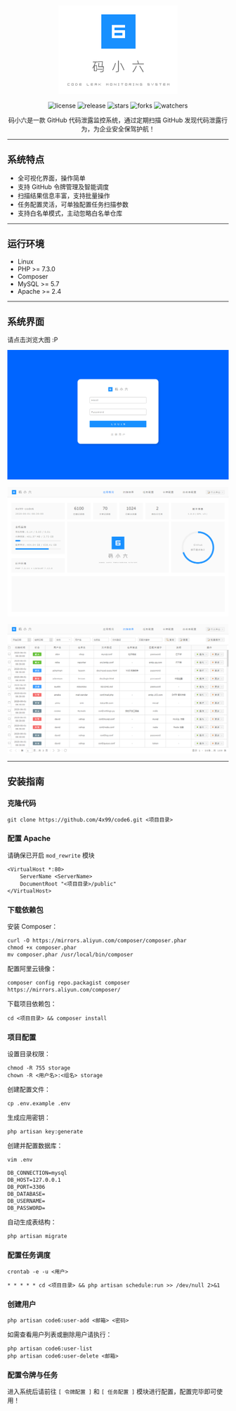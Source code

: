 <div align="center">

![码小六](https://raw.githubusercontent.com/4x99/snapshot/master/code6/logo.png)

![license](https://img.shields.io/github/license/4x99/code6?color=%231890FF&style=flat-square)
![release](https://img.shields.io/github/v/release/4x99/code6?color=%231890FF&sort=semver&style=flat-square)
![stars](https://img.shields.io/github/stars/4x99/code6?color=%231890FF&style=flat-square)
![forks](https://img.shields.io/github/forks/4x99/code6?color=%231890FF&style=flat-square)
![watchers](https://img.shields.io/github/watchers/4x99/code6?color=%231890FF&style=flat-square)

码小六是一款 GitHub 代码泄露监控系统，通过定期扫描 GitHub 发现代码泄露行为，为企业安全保驾护航！

</div>

---

## 系统特点
- 全可视化界面，操作简单
- 支持 GitHub 令牌管理及智能调度
- 扫描结果信息丰富，支持批量操作
- 任务配置灵活，可单独配置任务扫描参数
- 支持白名单模式，主动忽略白名单仓库

---

## 运行环境
- Linux
- PHP >= 7.3.0
- Composer
- MySQL >= 5.7
- Apache >= 2.4

---

## 系统界面
请点击浏览大图 :P

![登录页面](https://raw.githubusercontent.com/4x99/snapshot/master/code6/login.png)

![应用概况](https://raw.githubusercontent.com/4x99/snapshot/master/code6/home.png)

![扫描结果](https://raw.githubusercontent.com/4x99/snapshot/master/code6/code-leak.png)

---

## 安装指南

### 克隆代码
```
git clone https://github.com/4x99/code6.git <项目目录>
```

### 配置 Apache
请确保已开启 `mod_rewrite` 模块
```
<VirtualHost *:80>
    ServerName <ServerName>
    DocumentRoot "<项目目录>/public"
</VirtualHost>
```

### 下载依赖包
安装 Composer：
```
curl -O https://mirrors.aliyun.com/composer/composer.phar
chmod +x composer.phar
mv composer.phar /usr/local/bin/composer
```

配置阿里云镜像：
```
composer config repo.packagist composer https://mirrors.aliyun.com/composer/
```

下载项目依赖包：
```
cd <项目目录> && composer install
```

### 项目配置
设置目录权限：
```
chmod -R 755 storage
chown -R <用户名>:<组名> storage
```

创建配置文件：
```
cp .env.example .env
```

生成应用密钥：
```
php artisan key:generate
```

创建并配置数据库：
```
vim .env
```
```
DB_CONNECTION=mysql
DB_HOST=127.0.0.1
DB_PORT=3306
DB_DATABASE=
DB_USERNAME=
DB_PASSWORD=
```

自动生成表结构：
```
php artisan migrate
```

### 配置任务调度
```
crontab -e -u <用户>
```

```
* * * * * cd <项目目录> && php artisan schedule:run >> /dev/null 2>&1
```

### 创建用户
```
php artisan code6:user-add <邮箱> <密码>
```

如需查看用户列表或删除用户请执行：
```
php artisan code6:user-list
php artisan code6:user-delete <邮箱>
```

### 配置令牌与任务
进入系统后请前往 `[ 令牌配置 ]` 和 `[ 任务配置 ]` 模块进行配置，配置完毕即可使用！
